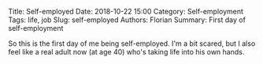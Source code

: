 Title: Self-employed
Date: 2018-10-22 15:00
Category: Self-employment
Tags: life, job
Slug: self-employed
Authors: Florian
Summary: First day of self-employment

So this is the first day of me being self-employed. I'm a bit scared, but I also feel like a real adult now (at age 40) who's taking life into 
his own hands.
